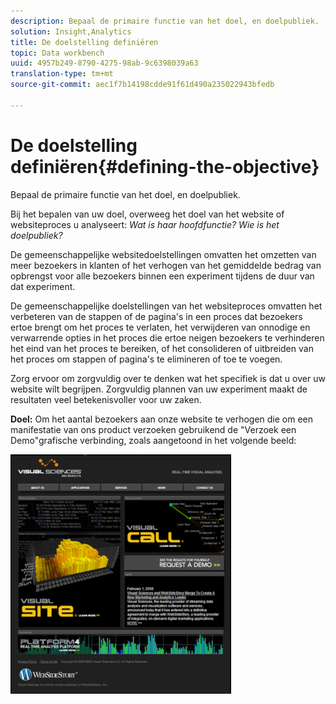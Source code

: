 ```yaml
---
description: Bepaal de primaire functie van het doel, en doelpubliek.
solution: Insight,Analytics
title: De doelstelling definiëren
topic: Data workbench
uuid: 4957b249-8790-4275-98ab-9c6398039a63
translation-type: tm+mt
source-git-commit: aec1f7b14198cdde91f61d490a235022943bfedb

---
```



# De doelstelling definiëren{#defining-the-objective}

Bepaal de primaire functie van het doel, en doelpubliek.

Bij het bepalen van uw doel, overweeg het doel van het website of websiteproces u analyseert: *Wat is haar hoofdfunctie? Wie is het doelpubliek?*

De gemeenschappelijke websitedoelstellingen omvatten het omzetten van meer bezoekers in klanten of het verhogen van het gemiddelde bedrag van opbrengst voor alle bezoekers binnen een experiment tijdens de duur van dat experiment.

De gemeenschappelijke doelstellingen van het websiteproces omvatten het verbeteren van de stappen of de pagina&#39;s in een proces dat bezoekers ertoe brengt om het proces te verlaten, het verwijderen van onnodige en verwarrende opties in het proces die ertoe neigen bezoekers te verhinderen het eind van het proces te bereiken, of het consolideren of uitbreiden van het proces om stappen of pagina&#39;s te elimineren of toe te voegen.

Zorg ervoor om zorgvuldig over te denken wat het specifiek is dat u over uw website wilt begrijpen. Zorgvuldig plannen van uw experiment maakt de resultaten veel betekenisvoller voor uw zaken.

**Doel:** Om het aantal bezoekers aan onze website te verhogen die om een manifestatie van ons product verzoeken gebruikend de &quot;Verzoek een Demo&quot;grafische verbinding, zoals aangetoond in het volgende beeld:

![](assets/ControlPage.png)

